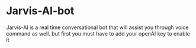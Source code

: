 # Jarvis-AI-bot
Jarvis-AI is a real time conversational bot that will assist you through voice command as well.
but first you must have to add your openAI key to enable it
